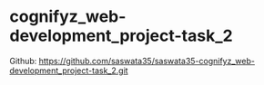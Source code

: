 # cognifyz_web-development_project-task_2

Github: https://github.com/saswata35/saswata35-cognifyz_web-development_project-task_2.git
